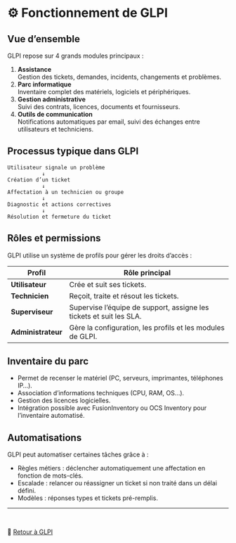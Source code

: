 # ⚙️ Fonctionnement de GLPI


## Vue d’ensemble

GLPI repose sur 4 grands modules principaux :

1. **Assistance**  
   Gestion des tickets, demandes, incidents, changements et problèmes.
2. **Parc informatique**  
   Inventaire complet des matériels, logiciels et périphériques.
3. **Gestion administrative**  
   Suivi des contrats, licences, documents et fournisseurs.
4. **Outils de communication**  
   Notifications automatiques par email, suivi des échanges entre utilisateurs et techniciens.


## Processus typique dans GLPI

```text
Utilisateur signale un problème
           ↓
Création d’un ticket
           ↓
Affectation à un technicien ou groupe
           ↓
Diagnostic et actions correctives
           ↓
Résolution et fermeture du ticket
```


## Rôles et permissions

GLPI utilise un système de profils pour gérer les droits d’accès :

| Profil             | Rôle principal                                                      |
| ------------------ | ------------------------------------------------------------------- |
| **Utilisateur**    | Crée et suit ses tickets.                                           |
| **Technicien**     | Reçoit, traite et résout les tickets.                               |
| **Superviseur**    | Supervise l’équipe de support, assigne les tickets et suit les SLA. |
| **Administrateur** | Gère la configuration, les profils et les modules de GLPI.          |


## Inventaire du parc

- Permet de recenser le matériel (PC, serveurs, imprimantes, téléphones IP…).
- Association d’informations techniques (CPU, RAM, OS…).
- Gestion des licences logicielles.
- Intégration possible avec FusionInventory ou OCS Inventory pour l’inventaire automatisé.


## Automatisations

GLPI peut automatiser certaines tâches grâce à :

- Règles métiers : déclencher automatiquement une affectation en fonction de mots-clés.
- Escalade : relancer ou réassigner un ticket si non traité dans un délai défini.
- Modèles : réponses types et tickets pré-remplis.

---
<br>

📎 [Retour à GLPI](./glpi.md)

